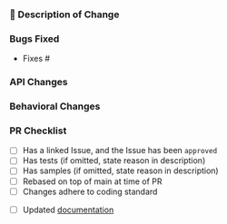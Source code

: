 <!-- 
Hey there friend! First of all, thank you so much for this PR!
Some things that you should be aware of before opening this amazing PR❣

1. Please check if you are targeting the correct branch, we work on two branches and you should target the:
**main**: If you are fixing a bug and this bug doesn't change our public APIs
**develop**: If you are fixing a bug that introduces an API change, for example when you are implementing a new feature.
If you are not sure what branch target, ping one of the team directly or ask in the PR/issue and we will get back to you ASAP!

2. Before doing a lot of work, please check if there's an open issue for this chang, If not, please open an issue first so we can discuss upfront.

Also make sure you've read our Contribution guide here: https://github.com/xamarin/XamarinCommunityToolkit/blob/pj/update-pr-template/CONTRIBUTING.md
-->

### :ledger: Description of Change ###

<!-- Describe your changes here. -->

### Bugs Fixed ###
<!-- Provide links to issues here. Ensure that a GitHub issue was created for your feature or bug fix before sending PR. -->

- Fixes #

### API Changes ###

<!-- List all API changes here (or just put None), example:

Added: 
 
- `string Class.Property { get; set; }`
- `void Class.Method();`

Changed:

 - `object Cell.OldPropertyName` => `object Cell.NewPropertyName`
 
If there is an entirely new API, then you can use a more verbose style:

```csharp
public static class NewClass {
    public static int SomeProperty { get; set; }
    public static void SomeMethod(string value);
}
``` -->

### Behavioral Changes ###

<!-- Describe any non-bug related behavioral changes that may change how users app behaves when upgrading to this version of the codebase. -->

### PR Checklist ###
<!-- Please check all the things you did here and double-check that you got it all, or state why you didn't do something -->
- [ ] Has a linked Issue, and the Issue has been `approved`
- [ ] Has tests (if omitted, state reason in description)
- [ ] Has samples (if omitted, state reason in description)
- [ ] Rebased on top of main at time of PR
- [ ] Changes adhere to coding standard
<!-- If at all possible, please update/add the documentation on the repo below. We would very much appreciate that. If you are unable to, please consider at least opening an issue on the repo below so we know that Docs still need to be adjusted/created. Thanks! <3 -->
- [ ] Updated [documentation](https://github.com/MicrosoftDocs/xamarin-communitytoolkit)